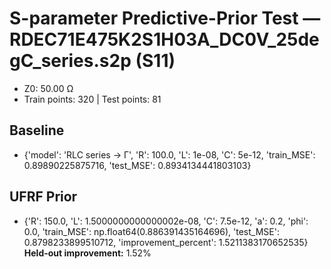 # S-parameter Predictive-Prior Test — RDEC71E475K2S1H03A_DC0V_25degC_series.s2p (S11)
- Z0: 50.00 Ω
- Train points: 320  |  Test points: 81

## Baseline
- {'model': 'RLC series -> Γ', 'R': 100.0, 'L': 1e-08, 'C': 5e-12, 'train_MSE': 0.89890225875716, 'test_MSE': 0.8934134441803103}

## UFRF Prior
- {'R': 150.0, 'L': 1.5000000000000002e-08, 'C': 7.5e-12, 'a': 0.2, 'phi': 0.0, 'train_MSE': np.float64(0.886391435164696), 'test_MSE': 0.8798233899510712, 'improvement_percent': 1.5211383170652535}
**Held-out improvement:** 1.52%